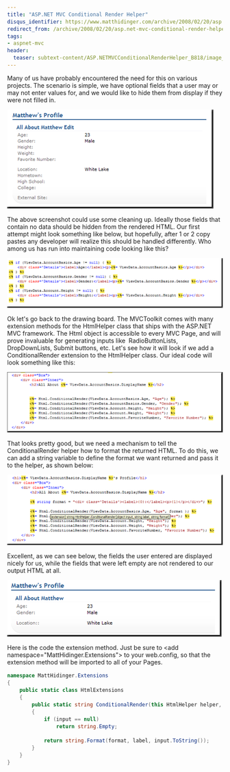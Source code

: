 ```yaml
---
title: "ASP.NET MVC Conditional Render Helper"
disqus_identifier: https://www.matthidinger.com/archive/2008/02/20/asp.net-mvc-conditional-render-helper.aspx
redirect_from: /archive/2008/02/20/asp.net-mvc-conditional-render-helper.aspx/
tags: 
- aspnet-mvc
header:
  teaser: subtext-content/ASP.NETMVCConditionalRenderHelper_B818/image_thumb.png
---
```

Many of us have probably encountered the need for this on various projects. The scenario is simple, we have optional fields that a user may or may not enter values for, and we would like to hide them from display if they were not filled in.

![](/images/subtext-content/ASP.NETMVCConditionalRenderHelper_B818/image_thumb.png)


The above screenshot could use some cleaning up. Ideally those fields that contain no data should be hidden from the rendered HTML. Our first attempt might look something like below, but hopefully, after 1 or 2 copy pastes any developer will realize this should be handled differently. Who among us has run into maintaining code looking like this?

![](/images/subtext-content/ASP.NETMVCConditionalRenderHelper_B818/image_thumb_3.png)


Ok let's go back to the drawing board. The MVCToolkit comes with many extension methods for the HtmlHelper class that ships with the ASP.NET MVC framework. The Html object is accessible to every MVC Page, and will prove invaluable for generating inputs like  RadioButtonLists, DropDownLists, Submit buttons, etc. Let's see how it will look if we add a ConditionalRender extension to the HtmlHelper class. Our ideal code will look something like this:

![](/images/subtext-content/ASP.NETMVCConditionalRenderHelper_B818/image_thumb_4.png)


That looks pretty good, but we need a mechanism to tell the ConditionalRender helper how to format the returned HTML. To do this, we can add a string variable to define the format we want returned and pass it to the helper, as shown below:

![](/images/subtext-content/ASP.NETMVCConditionalRenderHelper_B818/image_thumb_5.png)


Excellent, as we can see below, the fields the user entered are displayed nicely for us, while the fields that were left empty are not rendered to our output HTML at all.

![](/images/subtext-content/ASP.NETMVCConditionalRenderHelper_B818/image_thumb_6.png)


Here is the code the extension method. Just be sure to &lt;add namespace="MattHidinger.Extensions"&gt; to your web.config, so that the extension method will be imported to all of your Pages.

```csharp
namespace MattHidinger.Extensions
{
    public static class HtmlExtensions
    {
        public static string ConditionalRender(this HtmlHelper helper, object input, string label, string format)
        {
            if (input == null)
                return string.Empty;
 
            return string.Format(format, label, input.ToString());
        }
    }
}
```

